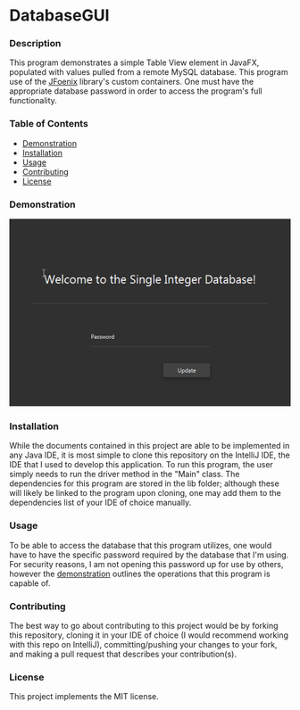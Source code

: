 # DatabaseGUI

### Description
This program demonstrates a simple Table View element in JavaFX, populated with values pulled from a remote MySQL database. This program use of the [JFoenix](https://github.com/jfoenixadmin/JFoenix) library's custom containers. One must have the appropriate database password in order to access the program's full functionality.

### Table of Contents
- [Demonstration](#demonstration)
- [Installation](#installation)
- [Usage](#usage)
- [Contributing](#contributing)
- [License](#license)

### Demonstration
![Database GUI Demonstration](DatabaseGUI_Demo.gif)

### Installation 
While the documents contained in this project are able to be implemented in any Java IDE, it is most simple to clone this repository on the IntelliJ IDE, the IDE that I used to develop this application. To run this program, the user simply needs to run the driver method in the "Main" class. The dependencies for this program are stored in the lib folder; although these will likely be linked to the program upon cloning, one may add them to the dependencies list of your IDE of choice manually.

### Usage
To be able to access the database that this program utilizes, one would have to have the specific password required by the database that I'm using. For security reasons, I am not opening this password up for use by others, however the [demonstration](#demonstration) outlines the operations that this program is capable of.

### Contributing 
The best way to go about contributing to this project would be by forking this repository, cloning it in your IDE of choice (I would recommend working with this repo on IntelliJ), committing/pushing your changes to your fork, and making a pull request that describes your contribution(s).

### License
This project implements the MIT license.
